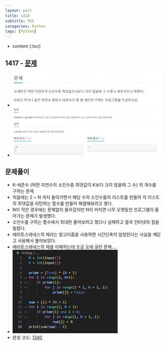 ```yaml
---
layout: post
title: 1418
subtitle: 백준
categories: Python
tags: [Python]
---
```


* content
{:toc}

## 1417 - [문제](https://www.acmicpc.net/problem/1418)
+ ![문제](/assets/images/1418_Q.png)
+ ![문제](/assets/images/1418_IO.png)
## 문제풀이
+ K-세준수 (어떤 자연수의 소인수중 최댓값이 K보다 크지 않을때 그 수) 의 개수를 구하는 문제
+ 처음에는 2 ~ N 까지 돌아가면서 해당 수의 소인수들의 리스트를 만들어 각 리스트의 최댓값을 리턴하는 함수를 만들어 해결해보려고 했다.
+ N이 작은 경우에는 문제없이 돌아갔지만 N이 커지면 너무 오랫동안 프로그램이 돌아가는 문제가 발생했다.
+ 소인수를 구하는 함수에서 최대한 줄어보려고 했으나 실패하고 결국 인터넷의 힘을 빌렸다.
+ 에라토스테네스의 체라는 알고리즘을 사용하면 시간단축이 엄청된다는 사실을 깨닫고 사용해서 풀어보았다.
+ 에라토스테네스의 체를 이해하는데 조금 오래 걸린 문제....
+ ![코드](/assets/images/1418.png)
+ 완성 코드: [1340](https://github.com/ggsong0328/solved.ac/blob/solved.ac/1418.py)